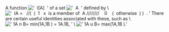 A function !['  I[A]  '](../dictionary/equation_images/20164.4..png) of
a set !['  A  '](../dictionary/equation_images/20164.5..png) defined by
\\
!['  I[A](x) =   //(  (  1   x  is a member of  A ////////    0    (  otherwise  ) )  . '](../dictionary/equation_images/20164.1..png)
There are certain useful identities associated with these, such as \\
![' 1[A n B](x)= min(1[A](x),1[B](x)
) = 1[A](x).1[B](x), '](../dictionary/equation_images/20164.2..png)
\\
![' 1[A u B](x)= max(1[A](x),1[B](x)
).'](../dictionary/equation_images/20164.3..png)
